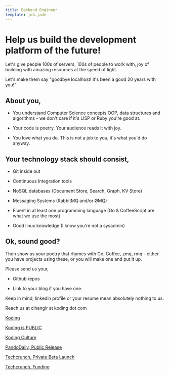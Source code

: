 ```yaml
---
title: Backend Engineer
template: job.jade
---
```



# Help us build the development platform of the future!

Let's give people 100s of servers, 100s of people to work with, joy of building with amazing resources at the speed of light.

Let's make them say "goodbye localhost! it's been a good 20 years with you!"

## About you,

* You understand Computer Science concepts OOP, data structures and
algorithms - we don't care if it's LISP or Ruby you're good at. 

* Your code is poetry. Your audience reads it with joy.

* You love what you do. This is not a job to you, it's what you'd do anyway.

## Your technology stack should consist,

* Git inside out

* Continuous Integration tools

* NoSQL databases (Document Store, Search, Graph, KV Store)

* Messaging Systems (RabbitMQ and/or ØMQ)

* Fluent in at least one programming language (Go & CoffeeScript are what we use the most)

* Good linux knowledge (I know you're not a sysadmin)

## Ok, sound good?

Then show us your poetry that rhymes with Go, Coffee, zmq, rmq - either you have projects using these, or you will make one and put it up.

Please send us your,

* Github repos

* Link to your blog if you have one.

Keep in mind, linkedin profile or your resume mean absolutely nothing to us.


Reach us at cihangir at koding dot com

[Koding](http://koding.com)

[Koding is PUBLIC](http://blog.koding.com/2013/08/koding-is-public/)

[Koding Culture](http://blog.koding.com/2012/06/we-want-to-date-not-hire/)

[PandoDaily, Public Release](http://pandodaily.com/2013/08/09/koding-launches-to-make-programming-as-easy-as-hailing-a-cab/)

[Techcrunch, Private Beta Launch](http://techcrunch.com/2012/07/24/koding-launch/)

[Techcrunch, Funding](http://techcrunch.com/2012/12/20/koding-7-25m-matrix-partners/)
